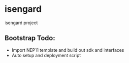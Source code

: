 # isengard
isengard project

## Bootstrap Todo:
* Import NEP11 template and build out sdk and interfaces
* Auto setup and deployment script
